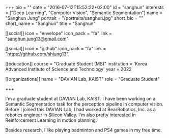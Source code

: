 +++
bio = ""
date = "2016-07-12T15:52:22+02:00"
id = "sanghun"
interests = ["Deep Learning", "Computer Vision", "Semantic Segmentation"]
name = "Sanghun Jung"
portrait = "/portraits/sanghun.jpg"
short_bio = ""
short_name = "Sanghun"
title = "Sanghun"


[[social]]
    icon = "envelope"
    icon_pack = "fa"
    link = "sanghun.jung13@gmail.com"

[[social]]
    icon = "github"
    icon_pack = "fa"
    link = "https://github.com/shjung13"

[[education]]
    course = "Graduate Student (MS)"
    institution = 'Korea Advanced Institute of Science and Technology'
    year = 2022

[[organizations]]
    name = "DAVIAN Lab, KAIST"
    role = "Graduate Student"

+++

I'm a graduate student at DAVIAN Lab, KAIST. I have been working on a Semantic Segmentation task for the perception pipeline in computer vision. Before I joined this DAVIAN Lab, I had worked at BearRobotics, Inc. as a robotics engineer in Silicon Valley. I'm also pretty interested in Reinforcement Learning in motion planning. 

Besides research, I like playing badminton and PS4 games in my free time.